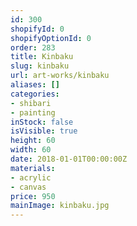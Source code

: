 ```yaml
---
id: 300
shopifyId: 0
shopifyOptionId: 0
order: 283
title: Kinbaku
slug: kinbaku
url: art-works/kinbaku
aliases: []
categories:
- shibari
- painting
inStock: false
isVisible: true
height: 60
width: 60
date: 2018-01-01T00:00:00Z
materials:
- acrylic
- canvas
price: 950
mainImage: kinbaku.jpg
---
```

